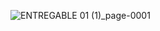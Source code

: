 ![ENTREGABLE 01 (1)_page-0001](https://github.com/JefHuiza/Fundamentos-de-Dise-o/assets/89529370/08bb226a-bee7-4fa2-aa7a-1bbf815d1a13)
